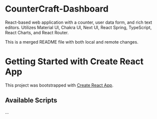 # CounterCraft-Dashboard
React-based web application with a counter, user data form, and rich text editors. Utilizes Material UI, Chakra UI, Next UI, React Spring, TypeScript, React Charts, and React Router.

This is a merged README file with both local and remote changes.

# Getting Started with Create React App

This project was bootstrapped with [Create React App](https://github.com/facebook/create-react-app).

## Available Scripts
...
